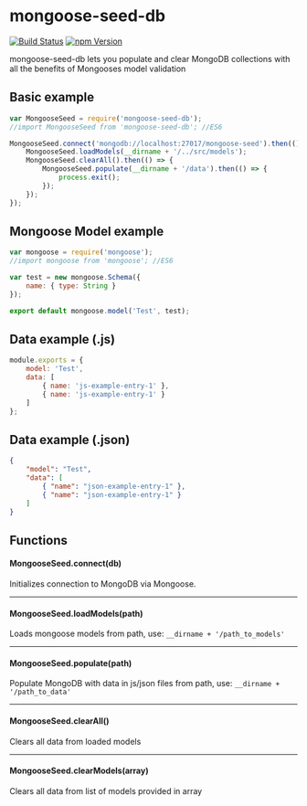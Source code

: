 # mongoose-seed-db

[![Build Status](https://travis-ci.org/bellstrand/mongoose-seed-db.svg?branch=master)](https://travis-ci.org/bellstrand/mongoose-seed-db)
[![npm Version](https://img.shields.io/npm/v/mongoose-seed-db.svg)](https://www.npmjs.com/package/mongoose-seed-db)

mongoose-seed-db lets you populate and clear MongoDB collections with all the benefits of Mongooses model validation


## Basic example
```javascript
var MongooseSeed = require('mongoose-seed-db');
//import MongooseSeed from 'mongoose-seed-db'; //ES6

MongooseSeed.connect('mongodb://localhost:27017/mongoose-seed').then(() => {
	MongooseSeed.loadModels(__dirname + '/../src/models');
	MongooseSeed.clearAll().then(() => {
		MongooseSeed.populate(__dirname + '/data').then(() => {
			process.exit();
		});
	});
});
```

## Mongoose Model example
```javascript
var mongoose = require('mongoose');
//import mongoose from 'mongoose'; //ES6

var test = new mongoose.Schema({
	name: { type: String }
});

export default mongoose.model('Test', test);

```

## Data example (.js)
```javascript
module.exports = {
	model: 'Test',
	data: [
		{ name: 'js-example-entry-1' },
		{ name: 'js-example-entry-1' }
	]
};
```

## Data example (.json)
```json
{
	"model": "Test",
	"data": [
		{ "name": "json-example-entry-1" },
		{ "name": "json-example-entry-1" }
	]
}
```

## Functions

#### MongooseSeed.connect(db)

Initializes connection to MongoDB via Mongoose.

---

#### MongooseSeed.loadModels(path)

Loads mongoose models from path, use: ```__dirname + '/path_to_models'```

---

#### MongooseSeed.populate(path)

Populate MongoDB with data in js/json files from path, use: ```__dirname + '/path_to_data'```

---

#### MongooseSeed.clearAll()

Clears all data from loaded models

---

#### MongooseSeed.clearModels(array)

Clears all data from list of models provided in array
